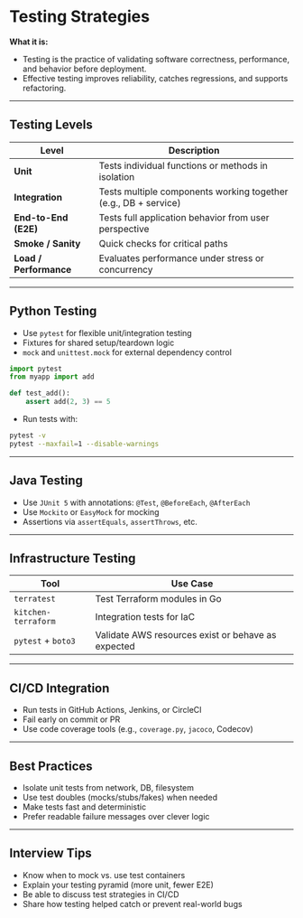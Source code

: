 # Testing Strategies

**What it is:**
- Testing is the practice of validating software correctness, performance, and behavior before deployment.
- Effective testing improves reliability, catches regressions, and supports refactoring.

---

## Testing Levels

| Level         | Description |
|---------------|-------------|
| **Unit**      | Tests individual functions or methods in isolation |
| **Integration** | Tests multiple components working together (e.g., DB + service) |
| **End-to-End (E2E)** | Tests full application behavior from user perspective |
| **Smoke / Sanity** | Quick checks for critical paths |
| **Load / Performance** | Evaluates performance under stress or concurrency |

---

## Python Testing

- Use `pytest` for flexible unit/integration testing
- Fixtures for shared setup/teardown logic
- `mock` and `unittest.mock` for external dependency control

```python
import pytest
from myapp import add

def test_add():
    assert add(2, 3) == 5
```

- Run tests with:
```bash
pytest -v
pytest --maxfail=1 --disable-warnings
```

---

## Java Testing

- Use `JUnit 5` with annotations: `@Test`, `@BeforeEach`, `@AfterEach`
- Use `Mockito` or `EasyMock` for mocking
- Assertions via `assertEquals`, `assertThrows`, etc.

---

## Infrastructure Testing

| Tool          | Use Case |
|---------------|----------|
| `terratest`   | Test Terraform modules in Go |
| `kitchen-terraform` | Integration tests for IaC |
| `pytest` + `boto3` | Validate AWS resources exist or behave as expected |

---

## CI/CD Integration

- Run tests in GitHub Actions, Jenkins, or CircleCI
- Fail early on commit or PR
- Use code coverage tools (e.g., `coverage.py`, `jacoco`, Codecov)

---

## Best Practices
- Isolate unit tests from network, DB, filesystem
- Use test doubles (mocks/stubs/fakes) when needed
- Make tests fast and deterministic
- Prefer readable failure messages over clever logic

---

## Interview Tips
- Know when to mock vs. use test containers
- Explain your testing pyramid (more unit, fewer E2E)
- Be able to discuss test strategies in CI/CD
- Share how testing helped catch or prevent real-world bugs
